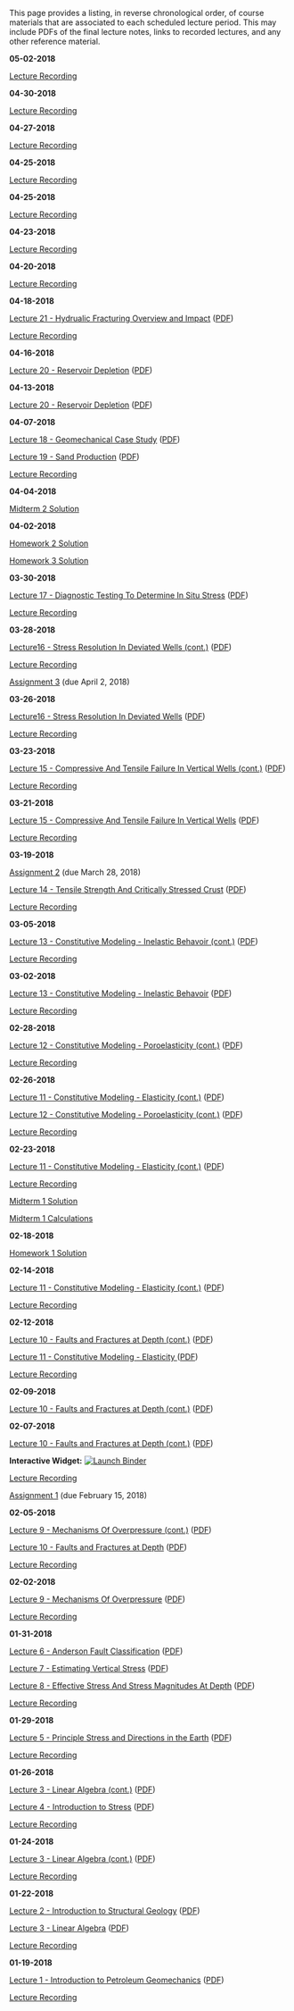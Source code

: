 <!--
.. title: Course Materials
.. slug: index
.. date: 2017-01-17 08:00:00 UTC-05:00
-->

This page provides a listing, in reverse chronological order, of course materials that are associated to each scheduled lecture period.  This may include PDFs of the final lecture notes, links to recorded lectures, and any other reference material.

**05-02-2018**

<a href="//www.youtube.com/playlist?list=PL7Wioa6YOlZGU9bDaea1WqAsACZzggIhY" target="_blank">Lecture Recording</a>

**04-30-2018**

<a href="//www.youtube.com/playlist?list=PL7Wioa6YOlZFb4riMyCXc36C76yehM7mO" target="_blank">Lecture Recording</a>

**04-27-2018**

<a href="//www.youtube.com/playlist?list=PL7Wioa6YOlZF3Yst4GsYBf2sJEQsyRRpe" target="_blank">Lecture Recording</a>

**04-25-2018**

<a href="//www.youtube.com/playlist?list=PL7Wioa6YOlZHD0U14ole1Ng9Aru77BqVD" target="_blank">Lecture Recording</a>

**04-25-2018**

<a href="//www.youtube.com/playlist?list=PL7Wioa6YOlZHD0U14ole1Ng9Aru77BqVD" target="_blank">Lecture Recording</a>


**04-23-2018**

<a href="//www.youtube.com/playlist?list=PL7Wioa6YOlZGF9N2OwA9KcAIe_M583ELe" target="_blank">Lecture Recording</a>

**04-20-2018**

<a href="//www.youtube.com/playlist?list=PL7Wioa6YOlZGjAjsnTFez6f6GPMhN-EeP" target="_blank">Lecture Recording</a>

**04-18-2018**

<a href="http://johnfoster.pge.utexas.edu/PGE334-ResGeomechanics/slides/Lecture21-HydrualicFracturingOverviewAndImpact.slides.html" target="_blank">Lecture 21 - Hydrualic Fracturing Overview and Impact</a> (<a href="http://johnfoster.pge.utexas.edu/PGE334-ResGeomechanics/slides/Lecture21-HydrualicFracturingOverviewAndImpact.slides.pdf" target="_blank">PDF</a>)

<a href="//youtu.be/gy80PHWebM0" target="_blank">Lecture Recording</a>

**04-16-2018**

<a href="http://johnfoster.pge.utexas.edu/PGE334-ResGeomechanics/slides/Lecture20-ReservoirDepletion.slides.html" target="_blank">Lecture 20 - Reservoir Depletion</a> (<a href="http://johnfoster.pge.utexas.edu/PGE334-ResGeomechanics/slides/Lecture20-ReservoirDepletion.slides.pdf" target="_blank">PDF</a>)

**04-13-2018**

<a href="http://johnfoster.pge.utexas.edu/PGE334-ResGeomechanics/slides/Lecture20-ReservoirDepletion.slides.html" target="_blank">Lecture 20 - Reservoir Depletion</a> (<a href="http://johnfoster.pge.utexas.edu/PGE334-ResGeomechanics/slides/Lecture20-ReservoirDepletion.slides.pdf" target="_blank">PDF</a>)

**04-07-2018**

<a href="http://johnfoster.pge.utexas.edu/PGE334-ResGeomechanics/slides/Lecture18-GeomechanicalCaseStudy.slides.html" target="_blank">Lecture 18 - Geomechanical Case Study</a> (<a href="http://johnfoster.pge.utexas.edu/PGE334-ResGeomechanics/slides/Lecture18-GeomechanicalCaseStudy.slides.pdf" target="_blank">PDF</a>)

<a href="http://johnfoster.pge.utexas.edu/PGE334-ResGeomechanics/slides/Lecture19-SandProduction.slides.html" target="_blank">Lecture 19 - Sand Production</a> (<a href="http://johnfoster.pge.utexas.edu/PGE334-ResGeomechanics/slides/Lecture19-SandProduction.slides.pdf" target="_blank">PDF</a>)

<a href="//www.youtube.com/playlist?list=PL7Wioa6YOlZEMIRkIe_3m_xlJ3GUumPYD" target="_blank">Lecture Recording</a>

**04-04-2018**

[Midterm 2 Solution](/files/midterm2_solution.pdf)

**04-02-2018**

[Homework 2 Solution](http://nbviewer.jupyter.org/github/johnfoster-pge-utexas/PGE334-ResGeomechanics/blob/master/files/assignment2_solution-2018.ipynb)

[Homework 3 Solution](http://nbviewer.jupyter.org/github/johnfoster-pge-utexas/PGE334-ResGeomechanics/blob/master/files/assignment3-2018_solution.ipynb)

**03-30-2018**

<a href="http://johnfoster.pge.utexas.edu/PGE334-ResGeomechanics/slides/Lecture17-DiagnosticTestingToDetermineInSituStress.slides.html" target="_blank">Lecture 17 - Diagnostic Testing To Determine In Situ Stress</a> (<a href="http://johnfoster.pge.utexas.edu/PGE334-ResGeomechanics/slides/Lecture17-DiagnosticTestingToDetermineInSituStress.slides.pdf" target="_blank">PDF</a>)

<a href="//www.youtube.com/playlist?list=PL7Wioa6YOlZG8IEFloip-v1tFeVF1mJwz" target="_blank">Lecture Recording</a>

**03-28-2018**

<a href="http://johnfoster.pge.utexas.edu/PGE334-ResGeomechanics/slides/Lecture16-StressResolutionInDeviatedWells.slides.html" target="_blank">Lecture16 - Stress Resolution In Deviated Wells (cont.)</a> (<a href="http://johnfoster.pge.utexas.edu/PGE334-ResGeomechanics/slides/Lecture16-StressResolutionInDeviatedWells.slides.pdf" target="_blank">PDF</a>)

<a href="//www.youtube.com/playlist?list=PL7Wioa6YOlZEOMUlZzGtp-KATJR2asyEo" target="_blank">Lecture Recording</a>

[Assignment 3](/files/assignment3-2018.pdf) (due April 2, 2018)

**03-26-2018**

<a href="http://johnfoster.pge.utexas.edu/PGE334-ResGeomechanics/slides/Lecture16-StressResolutionInDeviatedWells.slides.html" target="_blank">Lecture16 - Stress Resolution In Deviated Wells</a> (<a href="http://johnfoster.pge.utexas.edu/PGE334-ResGeomechanics/slides/Lecture16-StressResolutionInDeviatedWells.slides.pdf" target="_blank">PDF</a>)

<a href="//www.youtube.com/playlist?list=PL7Wioa6YOlZGei6S6LTAjwU2um2gVozRG" target="_blank">Lecture Recording</a>

**03-23-2018**

<a href="http://johnfoster.pge.utexas.edu/PGE334-ResGeomechanics/slides/Lecture15-CompressiveAndTensileFailureInVerticalWells.slides.html" target="_blank">Lecture 15 - Compressive And Tensile Failure In Vertical Wells (cont.)</a> (<a href="http://johnfoster.pge.utexas.edu/PGE334-ResGeomechanics/slides/Lecture15-CompressiveAndTensileFailureInVerticalWells.slides.pdf" target="_blank">PDF</a>)

<a href="//www.youtube.com/playlist?list=PL7Wioa6YOlZERulCj2xJOjODpGW0qmS3D" target="_blank">Lecture Recording</a>

**03-21-2018**

<a href="http://johnfoster.pge.utexas.edu/PGE334-ResGeomechanics/slides/Lecture15-CompressiveAndTensileFailureInVerticalWells.slides.html" target="_blank">Lecture 15 - Compressive And Tensile Failure In Vertical Wells</a> (<a href="http://johnfoster.pge.utexas.edu/PGE334-ResGeomechanics/slides/Lecture15-CompressiveAndTensileFailureInVerticalWells.slides.pdf" target="_blank">PDF</a>)

<a href="//www.youtube.com/playlist?list=PL7Wioa6YOlZG66Um_E8m0EER5Z2XnO6DV" target="_blank">Lecture Recording</a>

**03-19-2018**

[Assignment 2](/files/assignment2-2018.pdf) (due March 28, 2018)

<a href="http://johnfoster.pge.utexas.edu/PGE334-ResGeomechanics/slides/Lecture14-TensileStrengthAndCriticallyStressedCrust.slides.html" target="_blank">Lecture 14 - Tensile Strength And Critically Stressed Crust</a> (<a href="http://johnfoster.pge.utexas.edu/PGE334-ResGeomechanics/slides/Lecture14-TensileStrengthAndCriticallyStressedCrust.slides.pdf" target="_blank">PDF</a>)

<a href="//www.youtube.com/playlist?list=PL7Wioa6YOlZE7B3G_f_zQ-9rMmiftpz-7" target="_blank">Lecture Recording</a>

**03-05-2018**

<a href="http://johnfoster.pge.utexas.edu/PGE334-ResGeomechanics/slides/Lecture13-ConstitutiveModeling-InelasticBehavoir.slides.html#/1" target="_blank">Lecture 13 - Constitutive Modeling - Inelastic Behavoir (cont.)</a> (<a href="http://johnfoster.pge.utexas.edu/PGE334-ResGeomechanics/slides/Lecture13-ConstitutiveModeling-InelasticBehavoir.slides.pdf" target="_blank">PDF</a>)

<a href="//www.youtube.com/playlist?list=PL7Wioa6YOlZHkxjEDTqDrG4OlA4cIfD8q" target="_blank">Lecture Recording</a>

**03-02-2018**

<a href="http://johnfoster.pge.utexas.edu/PGE334-ResGeomechanics/slides/Lecture13-ConstitutiveModeling-InelasticBehavoir.slides.html" target="_blank">Lecture 13 - Constitutive Modeling - Inelastic Behavoir</a> (<a href="http://johnfoster.pge.utexas.edu/PGE334-ResGeomechanics/slides/Lecture13-ConstitutiveModeling-InelasticBehavoir.slides.pdf" target="_blank">PDF</a>)

<a href="//www.youtube.com/playlist?list=PL7Wioa6YOlZHFfu5fDKTDWq9Map3JsME5" target="_blank">Lecture Recording</a>

**02-28-2018**

<a href="http://johnfoster.pge.utexas.edu/PGE334-ResGeomechanics/slides/Lecture12-ConstitutiveModeling-Poroelasticity.slides.html" target="_blank">Lecture 12 - Constitutive Modeling - Poroelasticity (cont.)</a> (<a href="http://johnfoster.pge.utexas.edu/PGE334-ResGeomechanics/slides/Lecture12-ConstitutiveModeling-Poroelasticity.slides.pdf" target="_blank">PDF</a>)

<a href="//www.youtube.com/playlist?list=PL7Wioa6YOlZG9XnZKXFL2gAh3T_-EuCgu" target="_blank">Lecture Recording</a>

**02-26-2018**

<a href="http://johnfoster.pge.utexas.edu/PGE334-ResGeomechanics/slides/Lecture11-ConstitutiveModeling-Elasticity.slides.html#1/3" target="_blank">Lecture 11 - Constitutive Modeling - Elasticity (cont.)</a> (<a href="http://johnfoster.pge.utexas.edu/PGE334-ResGeomechanics/slides/Lecture11-ConstitutiveModeling-Elasticity.slides.pdf" target="_blank">PDF</a>)

<a href="http://johnfoster.pge.utexas.edu/PGE334-ResGeomechanics/slides/Lecture12-ConstitutiveModeling-Poroelasticity.slides.html" target="_blank">Lecture 12 - Constitutive Modeling - Poroelasticity (cont.)</a> (<a href="http://johnfoster.pge.utexas.edu/PGE334-ResGeomechanics/slides/Lecture12-ConstitutiveModeling-Poroelasticity.slides.pdf" target="_blank">PDF</a>)

<a href="//www.youtube.com/playlist?list=PL7Wioa6YOlZHAXM6hstP4XEaSo9Cx-1Pk" target="_blank">Lecture Recording</a>

**02-23-2018**

<a href="http://johnfoster.pge.utexas.edu/PGE334-ResGeomechanics/slides/Lecture11-ConstitutiveModeling-Elasticity.slides.html" target="_blank">Lecture 11 - Constitutive Modeling - Elasticity (cont.)</a> (<a href="http://johnfoster.pge.utexas.edu/PGE334-ResGeomechanics/slides/Lecture11-ConstitutiveModeling-Elasticity.slides.pdf" target="_blank">PDF</a>)

<a href="//www.youtube.com/playlist?list=PL7Wioa6YOlZF8xlsJTAIeD6ZkExGad005" target="_blank">Lecture Recording</a>

[Midterm 1 Solution](/files/midterm1_solution.pdf)

[Midterm 1 Calculations](http://nbviewer.jupyter.org/github/johnfoster-pge-utexas/PGE334-ResGeomechanics/blob/master/files/midterm1_calculations.ipynb)

**02-18-2018**

[Homework 1 Solution](http://nbviewer.jupyter.org/github/johnfoster-pge-utexas/PGE334-ResGeomechanics/blob/master/files/assignment1_solution-2018.ipynb)

**02-14-2018**

<a href="http://johnfoster.pge.utexas.edu/PGE334-ResGeomechanics/slides/Lecture11-ConstitutiveModeling-Elasticity.slides.html" target="_blank">Lecture 11 - Constitutive Modeling - Elasticity (cont.)</a> (<a href="http://johnfoster.pge.utexas.edu/PGE334-ResGeomechanics/slides/Lecture11-ConstitutiveModeling-Elasticity.slides.pdf" target="_blank">PDF</a>)

<a href="//www.youtube.com/playlist?list=PL7Wioa6YOlZH-OnkmoCaOGZJN1G70FOiL" target="_blank">Lecture Recording</a>


**02-12-2018**

<a href="http://johnfoster.pge.utexas.edu/PGE334-ResGeomechanics/slides/Lecture10-FaultsAndFracturesAtDepth.slides.html#/4" target="_blank">Lecture 10 - Faults and Fractures at Depth (cont.)</a> (<a href="http://johnfoster.pge.utexas.edu/PGE334-ResGeomechanics/slides/Lecture10-FaultsAndFracturesAtDepth.slides.pdf" target="_blank">PDF</a>)

<a href="http://johnfoster.pge.utexas.edu/PGE334-ResGeomechanics/slides/Lecture11-ConstitutiveModeling-Elasticity.slides.html" target="_blank">Lecture 11 - Constitutive Modeling - Elasticity </a> (<a href="http://johnfoster.pge.utexas.edu/PGE334-ResGeomechanics/slides/Lecture11-ConstitutiveModeling-Elasticity.slides.pdf" target="_blank">PDF</a>)

<a href="//www.youtube.com/playlist?list=PL7Wioa6YOlZFGoQMAuhHR_nlo4RH4uzEy" target="_blank">Lecture Recording</a>

**02-09-2018**

<a href="http://johnfoster.pge.utexas.edu/PGE334-ResGeomechanics/slides/Lecture10-FaultsAndFracturesAtDepth.slides.html#/2" target="_blank">Lecture 10 - Faults and Fractures at Depth (cont.)</a> (<a href="http://johnfoster.pge.utexas.edu/PGE334-ResGeomechanics/slides/Lecture10-FaultsAndFracturesAtDepth.slides.pdf" target="_blank">PDF</a>)

**02-07-2018**

<a href="http://johnfoster.pge.utexas.edu/PGE334-ResGeomechanics/slides/Lecture10-FaultsAndFracturesAtDepth.slides.html" target="_blank">Lecture 10 - Faults and Fractures at Depth (cont.)</a> (<a href="http://johnfoster.pge.utexas.edu/PGE334-ResGeomechanics/slides/Lecture10-FaultsAndFracturesAtDepth.slides.pdf" target="_blank">PDF</a>)

**Interactive Widget:** <a href="https://mybinder.org/v2/gh/johntfoster/rotation_widget/master?filepath=rotation_widget-rise.ipynb" target="_blank"><img src="https://mybinder.org/badge.svg" alt="Launch Binder"></a>

<a href="//www.youtube.com/playlist?list=PL7Wioa6YOlZH-xwlyRU8rHyMzcg0nb6GK" target="_blank">Lecture Recording</a>

[Assignment 1](/files/assignment1-2018.pdf) (due February 15, 2018)


**02-05-2018**

<a href="http://johnfoster.pge.utexas.edu/PGE334-ResGeomechanics/slides/Lecture9-MechanismsOfOverPressure.slides.html#4" target="_blank">Lecture 9 - Mechanisms Of Overpressure (cont.)</a> (<a href="http://johnfoster.pge.utexas.edu/PGE334-ResGeomechanics/slides/Lecture9-MechanismsOfOverPressure.slides.pdf" target="_blank">PDF</a>)

<a href="http://johnfoster.pge.utexas.edu/PGE334-ResGeomechanics/slides/Lecture10-FaultsAndFracturesAtDepth.slides.html" target="_blank">Lecture 10 - Faults and Fractures at Depth</a> (<a href="http://johnfoster.pge.utexas.edu/PGE334-ResGeomechanics/slides/Lecture10-FaultsAndFracturesAtDepth.slides.pdf" target="_blank">PDF</a>)

<a href="//www.youtube.com/playlist?list=PL7Wioa6YOlZELdzrqk6i4HmDbUDO9IzcD" target="_blank">Lecture Recording</a>


**02-02-2018**

<a href="http://johnfoster.pge.utexas.edu/PGE334-ResGeomechanics/slides/Lecture9-MechanismsOfOverPressure.slides.html" target="_blank">Lecture 9 - Mechanisms Of Overpressure</a> (<a href="http://johnfoster.pge.utexas.edu/PGE334-ResGeomechanics/slides/Lecture9-MechanismsOfOverPressure.slides.pdf" target="_blank">PDF</a>)

<a href="//www.youtube.com/playlist?list=PL7Wioa6YOlZFOzR7DEASK3ZvA8Sbjb7eb" target="_blank">Lecture Recording</a>


**01-31-2018**

<a href="http://johnfoster.pge.utexas.edu/PGE334-ResGeomechanics/slides/Lecture6-AndersonFaultClassification.slides.html" target="_blank">Lecture 6 - Anderson Fault Classification</a> (<a href="http://johnfoster.pge.utexas.edu/PGE334-ResGeomechanics/slides/Lecture6-AndersonFaultClassification.slides.pdf" target="_blank">PDF</a>)

<a href="http://johnfoster.pge.utexas.edu/PGE334-ResGeomechanics/slides/Lecture7-EstimatingVerticalStress.slides.html" target="_blank">Lecture 7 - Estimating Vertical Stress</a> (<a href="http://johnfoster.pge.utexas.edu/PGE334-ResGeomechanics/slides/Lecture7-EstimatingVerticalStress.slides.pdf" target="_blank">PDF</a>)

<a href="http://johnfoster.pge.utexas.edu/PGE334-ResGeomechanics/slides/Lecture8-EffectiveStressAndStressMagnitudesAtDepth.slides.html" target="_blank">Lecture 8 - Effective Stress And Stress Magnitudes At Depth</a> (<a href="http://johnfoster.pge.utexas.edu/PGE334-ResGeomechanics/slides/Lecture8-EffectiveStressAndStressMagnitudesAtDepth.slides.pdf" target="_blank">PDF</a>)

<a href="//www.youtube.com/playlist?list=PL7Wioa6YOlZEOg_uhI-pxYujDtPl6-RuQ" target="_blank">Lecture Recording</a>

**01-29-2018**

<a href="http://johnfoster.pge.utexas.edu/PGE334-ResGeomechanics/slides/Lecture5-PrincipleStressAndDirectionsInEarth.slides.html" target="_blank">Lecture 5 - Principle Stress and Directions in the Earth</a> (<a href="http://johnfoster.pge.utexas.edu/PGE334-ResGeomechanics/slides/Lecture5-PrincipleStressAndDirectionsInEarth.slides.pdf" target="_blank">PDF</a>)

<a href="//www.youtube.com/playlist?list=PL7Wioa6YOlZHNluqkHM_1u6ejowKHzUCf" target="_blank">Lecture Recording</a>

**01-26-2018**

<a href="http://johnfoster.pge.utexas.edu/PGE334-ResGeomechanics/slides/Lecture3-Linear_Algebra.slides.html#/0/9" target="_blank">Lecture 3 - Linear Algebra (cont.)</a> (<a href="http://johnfoster.pge.utexas.edu/PGE334-ResGeomechanics/slides/Lecture3-Linear_Algebra.slides.pdf" target="_blank">PDF</a>)

<a href="http://johnfoster.pge.utexas.edu/PGE334-ResGeomechanics/slides/Lecture4-Introduction_to_Stress.slides.html" target="_blank">Lecture 4 - Introduction to Stress</a> (<a href="http://johnfoster.pge.utexas.edu/PGE334-ResGeomechanics/slides/Lecture4-Introduction_to_Stress.slides.pdf" target="_blank">PDF</a>)

<a href="//www.youtube.com/playlist?list=PL7Wioa6YOlZFBNlaH5Pg6kyZvIN0zx6xJ" target="_blank">Lecture Recording</a>


**01-24-2018**

<a href="http://johnfoster.pge.utexas.edu/PGE334-ResGeomechanics/slides/Lecture3-Linear_Algebra.slides.html#/0/6" target="_blank">Lecture 3 - Linear Algebra (cont.)</a> (<a href="http://johnfoster.pge.utexas.edu/PGE334-ResGeomechanics/slides/Lecture3-Linear_Algebra.slides.pdf" target="_blank">PDF</a>)

<a href="//www.youtube.com/playlist?list=PL7Wioa6YOlZFRYvAxorChMwvNb4-OF_x3" target="_blank">Lecture Recording</a>


**01-22-2018**

<a href="http://johnfoster.pge.utexas.edu/PGE334-ResGeomechanics/slides/Lecture2-Introduction_Structural_Geology.slides.html" target="_blank">Lecture 2 - Introduction to Structural Geology</a> (<a href="http://johnfoster.pge.utexas.edu/PGE334-ResGeomechanics/slides/Lecture2-Introduction_Structural_Geology.slides.pdf" target="_blank">PDF</a>)

<a href="http://johnfoster.pge.utexas.edu/PGE334-ResGeomechanics/slides/Lecture3-Linear_Algebra.slides.html" target="_blank">Lecture 3 - Linear Algebra</a> (<a href="http://johnfoster.pge.utexas.edu/PGE334-ResGeomechanics/slides/Lecture3-Linear_Algebra.slides.pdf" target="_blank">PDF</a>)

<a href="//www.youtube.com/playlist?list=PL7Wioa6YOlZEAutt1fgDbxADA7JbLPt75" target="_blank">Lecture Recording</a>


**01-19-2018**

<a href="http://johnfoster.pge.utexas.edu/PGE334-ResGeomechanics/slides/Lecture1-Introduction_Petroleum_Geomechanics.slides.html" target="_blank">Lecture 1 - Introduction to Petroleum Geomechanics</a> (<a href="http://johnfoster.pge.utexas.edu/PGE334-ResGeomechanics/slides/Lecture1-Introduction_Petroleum_Geomechanics.slides.pdf" target="_blank">PDF</a>)

<a href="//www.youtube.com/playlist?list=PL7Wioa6YOlZFvLV7dEtseQp0FpME1Lgyw" target="_blank">Lecture Recording</a>

